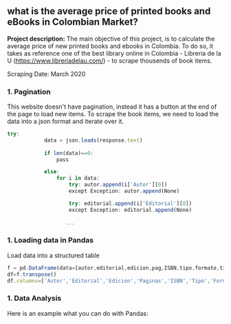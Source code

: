 ## what is the average price of printed books and eBooks in Colombian Market?

**Project description:** The main objective of this project, is to calculate the average price of new printed books and ebooks in Colombia. To do so, it takes as reference one of the best library online in Colombia - Libreria de la U (https://www.libreriadelau.com/) - to scrape thousends of book items.

Scraping Date: March 2020

### 1. Pagination

This website doesn't have pagination, instead it has a button at the end of the page to load new items. To scrape the book items, we need to load the data into a json format and iterate over it.

```javascript
try:
            data = json.loads(response.text)
        
            if len(data)==0:
                pass

            else:
                for i in data:
                    try: autor.append(i['Autor'][0])
                    except Exception: autor.append(None)

                    try: editorial.append(i['Editorial'][0])
                    except Exception: editorial.append(None)
                    
                   ...
```

### 1. Loading data in Pandas

Load data into a structured table

```javascript
f = pd.DataFrame(data=[autor,editorial,edicion,pag,ISBN,tipo,formato,titulo,categoria,precio,file,size,peso,tamano,acabado,link], index=None)
df=f.transpose()
df.columns=['Autor','Editorial','Edicion','Paginas','ISBN','Tipo','Formato','Titulo','Categoria','Precio','File','Size-MB','Peso','Tamaño','Acabado','Link']
```

### 1. Data Analysis

Here is an example what you can do with Pandas:

